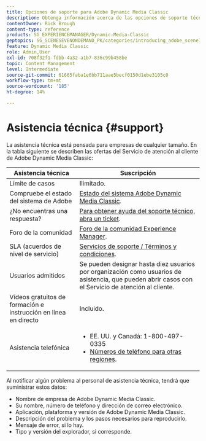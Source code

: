 ```yaml
---
title: Opciones de soporte para Adobe Dynamic Media Classic
description: Obtenga información acerca de las opciones de soporte técnico de Adobe Dynamic Media Classic.
contentOwner: Rick Brough
content-type: reference
products: SG_EXPERIENCEMANAGER/Dynamic-Media-Classic
geptopics: SG_SCENESEVENONDEMAND_PK/categories/introducing_adobe_scene7
feature: Dynamic Media Classic
role: Admin,User
exl-id: 708f32f1-fdbb-4a32-a1b7-836c99b458be
topic: Content Management
level: Intermediate
source-git-commit: 61665faba1e6bb711aae5becf0150d1ebe3105c0
workflow-type: tm+mt
source-wordcount: '185'
ht-degree: 14%

---
```


# Asistencia técnica {#support}

La asistencia técnica está pensada para empresas de cualquier tamaño. En la tabla siguiente se describen las ofertas del Servicio de atención al cliente de Adobe Dynamic Media Classic:

| Asistencia técnica | Suscripción |
| --- | --- |
| Límite de casos | Ilimitado. |
| Compruebe el estado del sistema de Adobe | [Estado del sistema Adobe Dynamic Media Classic](https://status.adobe.com/products/1175). |
| ¿No encuentras una respuesta? | [Para obtener ayuda del soporte técnico, abra un ticket](https://experienceleague.adobe.com/es?support-solution=General#support). |
| Foro de la comunidad | [Foro de la comunidad Experience Manager](https://experienceleaguecommunities.adobe.com/t5/adobe-experience-manager/ct-p/adobe-experience-manager-community?profile.language=es). |
| SLA (acuerdos de nivel de servicio) | [Servicios de soporte / Términos y condiciones](https://helpx.adobe.com/es/support/programs/support-policies-terms-conditions.html). |
| Usuarios admitidos | Se pueden designar hasta diez usuarios por organización como usuarios de asistencia, que pueden abrir casos con el Servicio de atención al cliente. |
| Vídeos gratuitos de formación e instrucción en línea en directo | Incluido. |
| Asistencia telefónica | <ul><li>EE. UU. y Canadá: 1-800-497-0335 </li><li>[Números de teléfono para otras regiones](https://experienceleague.adobe.com/es?support-tab=home#support). </li></ul> |

<!-- |Create a support case| [https://helpx.adobe.com/es/enterprise/admin-guide.html/enterprise/using/support-for-experience-cloud.ug.html](https://helpx.adobe.com/es/enterprise/admin-guide.html/enterprise/using/support-for-experience-cloud.ug.html) | -->

Al notificar algún problema al personal de asistencia técnica, tendrá que suministrar estos datos:

* Nombre de empresa de Adobe Dynamic Media Classic.
* Su nombre, número de teléfono y dirección de correo electrónico.
* Aplicación, plataforma y versión de Adobe Dynamic Media Classic.
* Descripción del problema y los pasos necesarios para reproducirlo.
* Mensaje de error, si lo hay.
* Tipo y versión del explorador, si corresponde.
